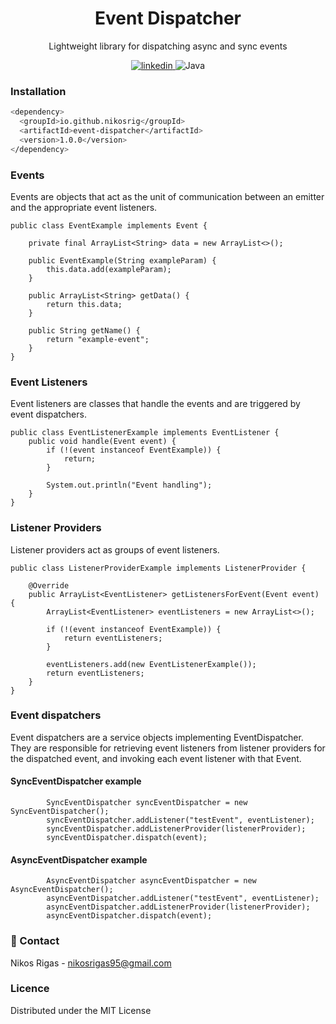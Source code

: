 <div align="center">

  <h1>Event Dispatcher</h1>
  <p align="center">
    <span>Lightweight library for dispatching async and sync events</span>
  </p>
  
<!-- Badges -->
  <p>
    <a href="https://www.linkedin.com/in/nick-rigas/">
      <img src="https://img.shields.io/badge/LinkedIn-0077B5?style=for-the-badge&logo=linkedin&logoColor=white" alt="linkedin" />
    </a>
    <img src="https://img.shields.io/badge/java-%23ED8B00.svg?style=for-the-badge&logo=java&logoColor=white" alt="Java" />
  </p>
</div>

### Installation

```bash
<dependency>
  <groupId>io.github.nikosrig</groupId>
  <artifactId>event-dispatcher</artifactId>
  <version>1.0.0</version>
</dependency>
```

### Events
Events are objects that act as the unit of communication between an emitter and the appropriate event listeners. 

```
public class EventExample implements Event {

	private final ArrayList<String> data = new ArrayList<>();

	public EventExample(String exampleParam) {
		this.data.add(exampleParam);
	}

	public ArrayList<String> getData() {
		return this.data;
	}

	public String getName() {
		return "example-event";
	}
}
```

### Event Listeners
Event listeners are classes that handle the events and are triggered by event dispatchers.

```
public class EventListenerExample implements EventListener {
	public void handle(Event event) {
		if (!(event instanceof EventExample)) {
			return;
		}

		System.out.println("Event handling");
	}
}
```

### Listener Providers
Listener providers act as groups of event listeners. 

```
public class ListenerProviderExample implements ListenerProvider {

	@Override
	public ArrayList<EventListener> getListenersForEvent(Event event) {
		ArrayList<EventListener> eventListeners = new ArrayList<>();

		if (!(event instanceof EventExample)) {
			return eventListeners;
		}

		eventListeners.add(new EventListenerExample());
		return eventListeners;
	}
}
```

### Event dispatchers
Event dispatchers are a service objects implementing EventDispatcher. They are responsible for retrieving event listeners from listener providers for the  dispatched event, and invoking each event listener with that Event.

#### SyncEventDispatcher example

```
		SyncEventDispatcher syncEventDispatcher = new SyncEventDispatcher();
		syncEventDispatcher.addListener("testEvent", eventListener);
		syncEventDispatcher.addListenerProvider(listenerProvider);
		syncEventDispatcher.dispatch(event);
```

#### AsyncEventDispatcher example

```
		AsyncEventDispatcher asyncEventDispatcher = new AsyncEventDispatcher();
		asyncEventDispatcher.addListener("testEvent", eventListener);
		asyncEventDispatcher.addListenerProvider(listenerProvider);
		asyncEventDispatcher.dispatch(event);
```

### :handshake: Contact

Nikos Rigas - nikosrigas95@gmail.com

### Licence

Distributed under the MIT License


